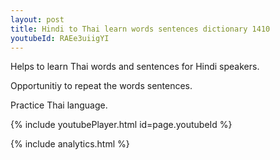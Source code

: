 ```yaml
---
layout: post
title: Hindi to Thai learn words sentences dictionary 1410 
youtubeId: RAEe3uiigYI
---
```

 
 
Helps to learn Thai words and sentences for Hindi speakers.

Opportunitiy to repeat the words sentences. 

Practice Thai language. 
 
{% include youtubePlayer.html id=page.youtubeId %}
 
 
{% include analytics.html %}